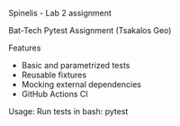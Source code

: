 Spinelis - Lab 2 assignment

Bat-Tech Pytest Assignment
(Tsakalos Geo)

Features
- Basic and parametrized tests
- Reusable fixtures
- Mocking external dependencies
- GitHub Actions CI

Usage:
Run tests in bash:
    pytest
